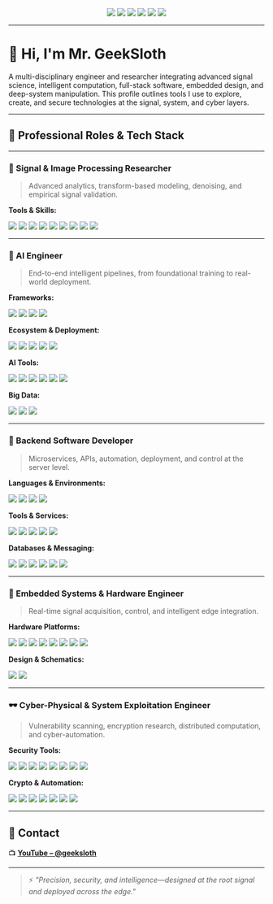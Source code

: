 <!-- GitHub Profile README.md -->

<p align="center">
  <img src="https://img.shields.io/badge/IEEE-Member-blue?style=for-the-badge&logo=ieee&logoColor=white" />
  <img src="https://img.shields.io/badge/MATLAB-Signal%20Processing-blue?style=for-the-badge&logo=mathworks&logoColor=white" />
  <img src="https://img.shields.io/badge/Python-Deep%20Tech-3776AB?style=for-the-badge&logo=python&logoColor=white" />
  <img src="https://img.shields.io/badge/Kali-Linux-557C94?style=for-the-badge&logo=kalilinux&logoColor=white" />
  <img src="https://img.shields.io/badge/NVIDIA-Jetson-green?style=for-the-badge&logo=nvidia&logoColor=white" />
  <img src="https://img.shields.io/badge/GitHub-Research%20Hub-181717?style=for-the-badge&logo=github&logoColor=white" />
</p>

---

# 👋 Hi, I'm **Mr. GeekSloth**

A multi-disciplinary engineer and researcher integrating advanced signal science, intelligent computation, full-stack software, embedded design, and deep-system manipulation. This profile outlines tools I use to explore, create, and secure technologies at the signal, system, and cyber layers.

---

## 🧠 Professional Roles & Tech Stack

---

### 📡 Signal & Image Processing Researcher

> Advanced analytics, transform-based modeling, denoising, and empirical signal validation.

**Tools & Skills:**
<p>
  <img src="https://img.shields.io/badge/MATLAB-Modeling-blue?style=flat-square&logo=mathworks" />
  <img src="https://img.shields.io/badge/Python-NumPy%2C%20SciPy-3776AB?style=flat-square&logo=python&logoColor=white" />
  <img src="https://img.shields.io/badge/VSCode-Editor-007ACC?style=flat-square&logo=visualstudiocode&logoColor=white" />
  <img src="https://img.shields.io/badge/LaTeX-Typing-008080?style=flat-square&logo=latex" />
  <img src="https://img.shields.io/badge/Zotero-Reference-red?style=flat-square&logo=zotero&logoColor=white" />
  <img src="https://img.shields.io/badge/DrawIO-Diagram-orange?style=flat-square&logo=draw.io&logoColor=white" />
  <img src="https://img.shields.io/badge/IEEE-Publisher-blue?style=flat-square&logo=ieee" />
  <img src="https://img.shields.io/badge/MDPI-Journal-lightgrey?style=flat-square" />
  <img src="https://img.shields.io/badge/Matplotlib-Visualization-11557C?style=flat-square&logo=python&logoColor=white" />
</p>

---

### 🤖 AI Engineer

> End-to-end intelligent pipelines, from foundational training to real-world deployment.

**Frameworks:**
<p>
  <img src="https://img.shields.io/badge/PyTorch-EE4C2C?style=flat-square&logo=pytorch&logoColor=white" />
  <img src="https://img.shields.io/badge/TensorFlow-FF6F00?style=flat-square&logo=tensorflow&logoColor=white" />
  <img src="https://img.shields.io/badge/Keras-Deep%20Learning-D00000?style=flat-square&logo=keras&logoColor=white" />
  <img src="https://img.shields.io/badge/Scikit--learn-Tools-F7931E?style=flat-square&logo=scikitlearn&logoColor=white" />
</p>

**Ecosystem & Deployment:**
<p>
  <img src="https://img.shields.io/badge/NVIDIA-CUDA-green?style=flat-square&logo=nvidia&logoColor=white" />
  <img src="https://img.shields.io/badge/JetPack-Deploy-green?style=flat-square&logo=nvidia&logoColor=white" />
  <img src="https://img.shields.io/badge/NVIDIA-Jetson-Embedded-green?style=flat-square&logo=nvidia&logoColor=white" />
  <img src="https://img.shields.io/badge/Docker-Compose-2496ED?style=flat-square&logo=docker&logoColor=white" />
  <img src="https://img.shields.io/badge/Anaconda-Env-44A833?style=flat-square&logo=anaconda&logoColor=white" />
</p>

**AI Tools:**
<p>
  <img src="https://img.shields.io/badge/Ollama-LLM%20Runner-blueviolet?style=flat-square" />
  <img src="https://img.shields.io/badge/n8n-Automation-orange?style=flat-square&logo=n8n&logoColor=white" />
  <img src="https://img.shields.io/badge/WebUI-Interface-blue?style=flat-square" />
  <img src="https://img.shields.io/badge/Qdrant-VectorDB-purple?style=flat-square" />
  <img src="https://img.shields.io/badge/RAG-Augmentation-critical?style=flat-square" />
  <img src="https://img.shields.io/badge/FuzzyLogic-Inference-yellow?style=flat-square" />
</p>

**Big Data:**
<p>
  <img src="https://img.shields.io/badge/Hadoop-Framework-66CCFF?style=flat-square&logo=apachehadoop" />
  <img src="https://img.shields.io/badge/Spark-In-Memory-orange?style=flat-square&logo=apachespark&logoColor=white" />
  <img src="https://img.shields.io/badge/Hive-QuerySystem-FFBF00?style=flat-square" />
</p>

---

### 🧰 Backend Software Developer

> Microservices, APIs, automation, deployment, and control at the server level.

**Languages & Environments:**
<p>
  <img src="https://img.shields.io/badge/Python-Backend-3776AB?style=flat-square&logo=python&logoColor=white" />
  <img src="https://img.shields.io/badge/Flask-Web-lightgrey?style=flat-square&logo=flask" />
  <img src="https://img.shields.io/badge/Django-Admin-092E20?style=flat-square&logo=django&logoColor=white" />
  <img src="https://img.shields.io/badge/PHP-Server-777BB4?style=flat-square&logo=php&logoColor=white" />
</p>

**Tools & Services:**
<p>
  <img src="https://img.shields.io/badge/Docker-Container-2496ED?style=flat-square&logo=docker&logoColor=white" />
  <img src="https://img.shields.io/badge/Git-Version%20Control-F05032?style=flat-square&logo=git&logoColor=white" />
  <img src="https://img.shields.io/badge/Postman-Test-orange?style=flat-square&logo=postman" />
  <img src="https://img.shields.io/badge/Proxmox-Virtualization-lightgray?style=flat-square&logo=proxmox&logoColor=black" />
  <img src="https://img.shields.io/badge/cPanel-Hosting-orange?style=flat-square&logo=cpanel" />
</p>

**Databases & Messaging:**
<p>
  <img src="https://img.shields.io/badge/PostgreSQL-SQL-336791?style=flat-square&logo=postgresql&logoColor=white" />
  <img src="https://img.shields.io/badge/MongoDB-NoSQL-47A248?style=flat-square&logo=mongodb&logoColor=white" />
  <img src="https://img.shields.io/badge/MySQL-Database-4479A1?style=flat-square&logo=mysql&logoColor=white" />
  <img src="https://img.shields.io/badge/Redis-Cache-DC382D?style=flat-square&logo=redis&logoColor=white" />
  <img src="https://img.shields.io/badge/RabbitMQ-Messaging-FF6600?style=flat-square&logo=rabbitmq&logoColor=white" />
  <img src="https://img.shields.io/badge/MQTT-IoT-0082C9?style=flat-square" />
</p>

---

### 🔩 Embedded Systems & Hardware Engineer

> Real-time signal acquisition, control, and intelligent edge integration.

**Hardware Platforms:**
<p>
  <img src="https://img.shields.io/badge/Raspberry%20Pi-SBC-C51A4A?style=flat-square&logo=raspberrypi" />
  <img src="https://img.shields.io/badge/Arduino-MCU-00979D?style=flat-square&logo=arduino&logoColor=white" />
  <img src="https://img.shields.io/badge/STM32-ARM-blue?style=flat-square" />
  <img src="https://img.shields.io/badge/ESP32/8266-WiFi%20MCU-black?style=flat-square" />
  <img src="https://img.shields.io/badge/LoRa-LongRange-blueviolet?style=flat-square" />
  <img src="https://img.shields.io/badge/RS485-Protocol-grey?style=flat-square" />
  <img src="https://img.shields.io/badge/SiPeed-AI%20Edge-green?style=flat-square" />
  <img src="https://img.shields.io/badge/Hailo-AI%20Chip-lightgreen?style=flat-square" />
</p>

**Design & Schematics:**
<p>
  <img src="https://img.shields.io/badge/KiCAD-PCB-blue?style=flat-square&logo=kicad" />
  <img src="https://img.shields.io/badge/Fritzing-Prototyping-red?style=flat-square&logo=fritzing" />
</p>

---

### 🕶️ Cyber-Physical & System Exploitation Engineer

> Vulnerability scanning, encryption research, distributed computation, and cyber-automation.

**Security Tools:**
<p>
  <img src="https://img.shields.io/badge/Kali%20Linux-Pentest-557C94?style=flat-square&logo=kalilinux&logoColor=white" />
  <img src="https://img.shields.io/badge/Wireshark-Capture-1679A7?style=flat-square&logo=wireshark&logoColor=white" />
  <img src="https://img.shields.io/badge/SSH-Remote-grey?style=flat-square&logo=openssh" />
  <img src="https://img.shields.io/badge/Tailscale-VPN-blue?style=flat-square&logo=tailscale" />
  <img src="https://img.shields.io/badge/RustDesk-Remote-orange?style=flat-square" />
  <img src="https://img.shields.io/badge/hashcat-Bruteforce-red?style=flat-square" />
  <img src="https://img.shields.io/badge/hcxdumptool-WiFi%20Sniffing-lightgrey?style=flat-square" />
  <img src="https://img.shields.io/badge/tcpdump-Capture-grey?style=flat-square" />
</p>

**Crypto & Automation:**
<p>
  <img src="https://img.shields.io/badge/GPU%20Mining-Compute-green?style=flat-square" />
  <img src="https://img.shields.io/badge/NerdMiner-ESP32%20Miner-blue?style=flat-square" />
  <img src="https://img.shields.io/badge/Futures%20Bot-Trading-orange?style=flat-square" />
  <img src="https://img.shields.io/badge/Hashing-Crypto-grey?style=flat-square" />
  <img src="https://img.shields.io/badge/Encryption-Algorithms-darkgreen?style=flat-square" />
  <img src="https://img.shields.io/badge/Multithreaded-Parallelism-blue?style=flat-square" />
  <img src="https://img.shields.io/badge/HomeAssistant-Automation-41BDF5?style=flat-square&logo=home-assistant&logoColor=white" />
</p>

---

## 📡 Contact

📺 **[YouTube – @geeksloth](https://www.youtube.com/@geeksloth)**

---

> ⚡ *"Precision, security, and intelligence—designed at the root signal and deployed across the edge."*
